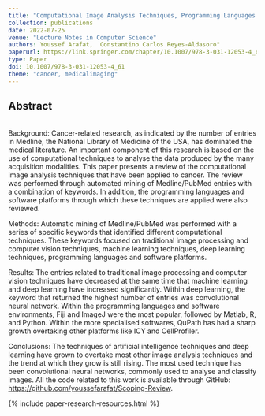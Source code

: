 ```yaml
---
title: "Computational Image Analysis Techniques, Programming Languages and Software Platforms Used in Cancer Research: A Scoping Review"
collection: publications
date: 2022-07-25
venue: "Lecture Notes in Computer Science"
authors: Youssef Arafat,  Constantino Carlos Reyes-Aldasoro"
paperurl: https://link.springer.com/chapter/10.1007/978-3-031-12053-4_61
type: Paper
doi: 10.1007/978-3-031-12053-4_61
theme: "cancer, medicalimaging"
---
```

<h2> Abstract </h2>   <br>  
Background: Cancer-related research, as indicated by the number of entries in Medline, the National Library of Medicine of the USA, has dominated the medical literature. An important component of this research is based on the use of computational techniques to analyse the data produced by the many acquisition modalities. This paper presents a review of the computational image analysis techniques that have been applied to cancer. The review was performed through automated mining of Medline/PubMed entries with a combination of keywords. In addition, the programming languages and software platforms through which these techniques are applied were also reviewed.

Methods: Automatic mining of Medline/PubMed was performed with a series of specific keywords that identified different computational techniques. These keywords focused on traditional image processing and computer vision techniques, machine learning techniques, deep learning techniques, programming languages and software platforms.

Results: The entries related to traditional image processing and computer vision techniques have decreased at the same time that machine learning and deep learning have increased significantly. Within deep learning, the keyword that returned the highest number of entries was convolutional neural network. Within the programming languages and software environments, Fiji and ImageJ were the most popular, followed by Matlab, R, and Python. Within the more specialised softwares, QuPath has had a sharp growth overtaking other platforms like ICY and CellProfiler.

Conclusions: The techniques of artificial intelligence techniques and deep learning have grown to overtake most other image analysis techniques and the trend at which they grow is still rising. The most used technique has been convolutional neural networks, commonly used to analyse and classify images. All the code related to this work is available through GitHub: https://github.com/youssefarafat/Scoping-Review.

{% include paper-research-resources.html %}
